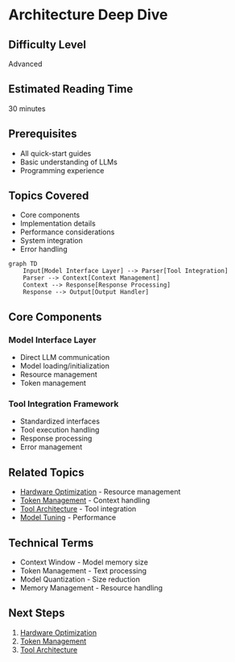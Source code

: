 # Architecture Deep Dive

## Difficulty Level
Advanced

## Estimated Reading Time
30 minutes

## Prerequisites
- All quick-start guides
- Basic understanding of LLMs
- Programming experience

## Topics Covered
- Core components
- Implementation details
- Performance considerations
- System integration
- Error handling

```mermaid
graph TD
    Input[Model Interface Layer] --> Parser[Tool Integration]
    Parser --> Context[Context Management]
    Context --> Response[Response Processing]
    Response --> Output[Output Handler]
```

## Core Components

### Model Interface Layer
- Direct LLM communication
- Model loading/initialization
- Resource management
- Token management

### Tool Integration Framework
- Standardized interfaces
- Tool execution handling
- Response processing
- Error management

## Related Topics
- [Hardware Optimization](hardware-optimization.md) - Resource management
- [Token Management](token-management.md) - Context handling
- [Tool Architecture](tool-architecture.md) - Tool integration
- [Model Tuning](model-tuning.md) - Performance

## Technical Terms
- Context Window - Model memory size
- Token Management - Text processing
- Model Quantization - Size reduction
- Memory Management - Resource handling

## Next Steps
1. [Hardware Optimization](hardware-optimization.md)
2. [Token Management](token-management.md)
3. [Tool Architecture](tool-architecture.md)